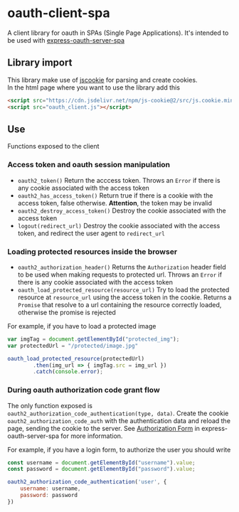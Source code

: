 # oauth-client-spa
A client library for oauth in SPAs (Single Page Applications).
It's intended to be used with [express-oauth-server-spa](https://github.com/luckv/express-oauth-server-spa)

## Library import
This library make use of [jscookie](https://github.com/js-cookie/js-cookie) for parsing and create cookies.<br>
In the html page where you want to use the library add this
```html
<script src="https://cdn.jsdelivr.net/npm/js-cookie@2/src/js.cookie.min.js"></script>
<script src="oauth_client.js"></script>
```
## Use
Functions exposed to the client
### Access token and oauth session manipulation
+ `oauth2_token()` Return the acccess token. Throws an `Error` if there is any cookie associated with the access token
+ `oauth2_has_access_token()` Return true if there is a cookie with the access token, false otherwise. **Attention**, the token may be invalid
+ `oauth2_destroy_access_token()` Destroy the cookie associated with the access token
+ `logout(redirect_url)` Destroy the cookie associated with the access token, and redirect the user agent to `redirect_url`

### Loading protected resources inside the browser
+ `oauth2_authorization_header()` Returns the `Authorization` header field to be used when making requests to protected url. Throws an `Error` if there is any cookie associated with the access token
+ `oauth_load_protected_resource(resource_url)` Try to load the protected resource at `resource_url` using the access token in the cookie. Returns a `Promise` that resolve to a url containing the resource correctly loaded, otherwise the promise is rejected

For example, if you have to load a protected image
```js
var imgTag = document.getElementById("protected_img");
var protectedUrl = "/protected/image.jpg"

oauth_load_protected_resource(protectedUrl)
        .then(img_url => { imgTag.src = img_url })
        .catch(console.error);
```
### During oauth authorization code grant flow
The only function exposed is `oauth2_authorization_code_authentication(type, data)`. Create the cookie `oauth2_authorization_code_auth` with the authentication data and reload the page, sending the cookie to the server.
See [Authorization Form](https://github.com/luckv/express-oauth-server-spa/blob/master/README.md#authorization-form) in express-oauth-server-spa for more information.

For example, if you have a login form, to authorize the user you should write
```js
const username = document.getElementById("username").value;
const password = document.getElementById("password").value;

oauth2_authorization_code_authentication('user', {
    username: username,
    password: password
})
```
